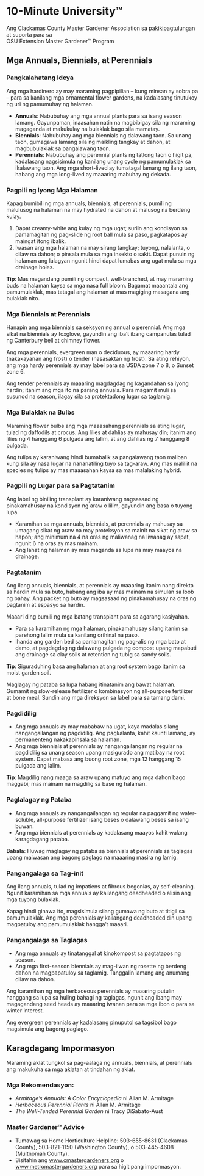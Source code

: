 # 10-Minute University™  
Ang Clackamas County Master Gardener Association sa pakikipagtulungan at suporta para sa  
OSU Extension Master Gardener™ Program  

## Mga Annuals, Biennials, at Perennials  

### Pangkalahatang Ideya  
Ang mga hardinero ay may maraming pagpipilian – kung minsan ay sobra pa – para sa kanilang mga ornamental flower gardens, na kadalasang tinutukoy ng uri ng pamumuhay ng halaman.  

- **Annuals**: Nabubuhay ang mga annual plants para sa isang season lamang. Gayunpaman, inaasahan natin na magbibigay sila ng maraming magaganda at makukulay na bulaklak bago sila mamatay.  
- **Biennials**: Nabubuhay ang mga biennials ng dalawang taon. Sa unang taon, gumagawa lamang sila ng maikling tangkay at dahon, at magbubulaklak sa pangalawang taon.  
- **Perennials**: Nabubuhay ang perennial plants ng tatlong taon o higit pa, kadalasang nagsisimula ng kanilang unang cycle ng pamumulaklak sa ikalawang taon. Ang mga short-lived ay tumatagal lamang ng ilang taon, habang ang mga long-lived ay maaaring mabuhay ng dekada.  

### Pagpili ng Iyong Mga Halaman  
Kapag bumibili ng mga annuals, biennials, at perennials, pumili ng malulusog na halaman na may hydrated na dahon at malusog na berdeng kulay.  

1. Dapat creamy-white ang kulay ng mga ugat; suriin ang kondisyon sa pamamagitan ng pag-slide ng root ball mula sa paso, pagkatapos ay maingat itong ibalik.  
2. Iwasan ang mga halaman na may sirang tangkay; tuyong, nalalanta, o dilaw na dahon; o pinsala mula sa mga insekto o sakit. Dapat punuin ng halaman ang lalagyan ngunit hindi dapat lumabas ang ugat mula sa mga drainage holes.  

**Tip**: Mas magandang pumili ng compact, well-branched, at may maraming buds na halaman kaysa sa mga nasa full bloom. Bagamat maaantala ang pamumulaklak, mas tatagal ang halaman at mas magiging masagana ang bulaklak nito.  

### Mga Biennials at Perennials  
Hanapin ang mga biennials sa seksyon ng annual o perennial. Ang mga sikat na biennials ay foxglove, gayundin ang iba’t ibang campanulas tulad ng Canterbury bell at chimney flower.  

Ang mga perennials, evergreen man o deciduous, ay maaaring hardy (nakakayanan ang frost) o tender (nasasaktan ng frost). Sa ating rehiyon, ang mga hardy perennials ay may label para sa USDA zone 7 o 8, o Sunset zone 6.  

Ang tender perennials ay maaaring magdagdag ng kagandahan sa iyong hardin; itanim ang mga ito na parang annuals. Para magamit muli sa susunod na season, ilagay sila sa protektadong lugar sa taglamig.  

### Mga Bulaklak na Bulbs  
Maraming flower bulbs ang mga maaasahang perennials sa ating lugar, tulad ng daffodils at crocus. Ang lilies at dahlias ay mahusay din; itanim ang lilies ng 4 hanggang 6 pulgada ang lalim, at ang dahlias ng 7 hanggang 8 pulgada.  

Ang tulips ay karaniwang hindi bumabalik sa pangalawang taon maliban kung sila ay nasa lugar na nananatiling tuyo sa tag-araw. Ang mas maliliit na species ng tulips ay mas maaasahan kaysa sa mas malalaking hybrid.  

### Pagpili ng Lugar para sa Pagtatanim  
Ang label ng biniling transplant ay karaniwang nagsasaad ng pinakamahusay na kondisyon ng araw o lilim, gayundin ang basa o tuyong lupa.  

- Karamihan sa mga annuals, biennials, at perennials ay mahusay sa umagang sikat ng araw na may proteksyon sa mainit na sikat ng araw sa hapon; ang minimum na 4 na oras ng maliwanag na liwanag ay sapat, ngunit 6 na oras ay mas mainam.  
- Ang lahat ng halaman ay mas maganda sa lupa na may maayos na drainage.  

### Pagtatanim  
Ang ilang annuals, biennials, at perennials ay maaaring itanim nang direkta sa hardin mula sa buto, habang ang iba ay mas mainam na simulan sa loob ng bahay. Ang packet ng buto ay magsasaad ng pinakamahusay na oras ng pagtanim at espasyo sa hardin.  

Maaari ding bumili ng mga batang transplant para sa agarang kasiyahan.  

- Para sa karamihan ng mga halaman, pinakamahusay silang itanim sa parehong lalim mula sa kanilang orihinal na paso.  
- Ihanda ang garden bed sa pamamagitan ng pag-alis ng mga bato at damo, at pagdagdag ng dalawang pulgada ng compost upang mapabuti ang drainage sa clay soils at retention ng tubig sa sandy soils.  

**Tip**: Siguraduhing basa ang halaman at ang root system bago itanim sa moist garden soil.  

Maglagay ng pataba sa lupa habang itinatanim ang bawat halaman. Gumamit ng slow-release fertilizer o kombinasyon ng all-purpose fertilizer at bone meal. Sundin ang mga direksyon sa label para sa tamang dami.  

### Pagdidilig  
- Ang mga annuals ay may mababaw na ugat, kaya madalas silang nangangailangan ng pagdidilig. Ang pagkalanta, kahit kaunti lamang, ay permanenteng nakakapinsala sa halaman.  
- Ang mga biennials at perennials ay nangangailangan ng regular na pagdidilig sa unang season upang masigurado ang matibay na root system. Dapat mabasa ang buong root zone, mga 12 hanggang 15 pulgada ang lalim.  

**Tip**: Magdilig nang maaga sa araw upang matuyo ang mga dahon bago maggabi; mas mainam na magdilig sa base ng halaman.  

### Paglalagay ng Pataba  
- Ang mga annuals ay nangangailangan ng regular na paggamit ng water-soluble, all-purpose fertilizer isang beses o dalawang beses sa isang buwan.  
- Ang mga biennials at perennials ay kadalasang maayos kahit walang karagdagang pataba.  

**Babala**: Huwag maglagay ng pataba sa biennials at perennials sa taglagas upang maiwasan ang bagong paglago na maaaring masira ng lamig.  

### Pangangalaga sa Tag-init  
Ang ilang annuals, tulad ng impatiens at fibrous begonias, ay self-cleaning. Ngunit karamihan sa mga annuals ay kailangang deadheaded o alisin ang mga tuyong bulaklak.  

Kapag hindi ginawa ito, magsisimula silang gumawa ng buto at titigil sa pamumulaklak. Ang mga perennials ay kailangang deadheaded din upang magpatuloy ang pamumulaklak hangga’t maaari.  

### Pangangalaga sa Taglagas  
- Ang mga annuals ay tinatanggal at kinokompost sa pagtatapos ng season.  
- Ang mga first-season biennials ay mag-iiwan ng rosette ng berdeng dahon na magpapatuloy sa taglamig. Tanggalin lamang ang anumang dilaw na dahon.  

Ang karamihan ng mga herbaceous perennials ay maaaring putulin hanggang sa lupa sa huling bahagi ng taglagas, ngunit ang ibang may magagandang seed heads ay maaaring iwanan para sa mga ibon o para sa winter interest.  

Ang evergreen perennials ay kadalasang pinuputol sa tagsibol bago magsimula ang bagong paglago.  

## Karagdagang Impormasyon  
Maraming aklat tungkol sa pag-aalaga ng annuals, biennials, at perennials ang makukuha sa mga aklatan at tindahan ng aklat.  

### Mga Rekomendasyon:  
- *Armitage’s Annuals: A Color Encyclopedia* ni Allan M. Armitage  
- *Herbaceous Perennial Plants* ni Allan M. Armitage  
- *The Well-Tended Perennial Garden* ni Tracy DiSabato-Aust  

### Master Gardener™ Advice  
- Tumawag sa Home Horticulture Helpline: 503-655-8631 (Clackamas County), 503-821-1150 (Washington County), o 503-445-4608 (Multnomah County).  
- Bisitahin ang www.cmastergardeners.org o www.metromastergardeners.org para sa higit pang impormasyon.